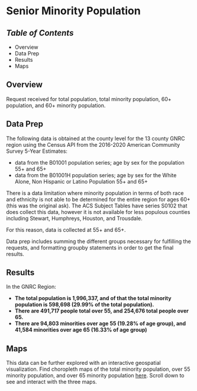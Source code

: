 # **Senior Minority Population**

## *Table of Contents*  
+ Overview
+ Data Prep  
+ Results  
+ Maps  

## Overview  

Request received for total population, total minority population, 60+ population, and 60+ minority population.  

## Data Prep  

The following data is obtained at the county level for the 13 county GNRC region using the Census API from the 2016-2020 American Community Survey 5-Year Estimates:  

+ data from the B01001 population series; age by sex for the population 55+ and 65+  
+ data from the B01001H population series; age by sex for the White Alone, Non Hispanic or Latino Population 55+ and 65+  

There is a data limitation where minority population in terms of both race and ethnicity is not able to be determined for the entire region for ages 60+ (this was the original ask). The ACS Subject Tables have series S0102 that does collect this data, however it is not available for less populous counties including Stewart, Humphreys, Houston, and Trousdale.

For this reason, data is collected  at 55+ and 65+.

Data prep includes summing the different groups necessary for fulfilling the requests, and formatting groupby statements in order to get the final results.  

## Results  

In the GNRC Region:
+ **The total population is 1,996,337, and of that the total minority population is 598,698 (29.99% of the total population).**
+ **There are 491,717 people total over 55, and 254,676 total people over 65.**
+ **There are 94,803 minorities over age 55 (19.28% of age group), and 41,584 minorities over age 65 (16.33% of age group)**

## Maps

This data can be further explored with an interactive geospatial visualization.
Find choropleth maps of the total minority population, over 55 minority population, and over 65 minority population <a href="https://nbviewer.org/github/Greater-Nashville-Regional-Council/Aging-and-Disability/blob/main/Senior%20Minority%20Population/notebooks/2.%20Maps.ipynb">here</a>. Scroll down to see and interact with the three maps.
